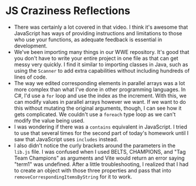 # JS Craziness Reflections

* There was certainly a lot covered in that video. I think it's awesome that JavaScript has ways of providing instructions and limitations to those who use your functions, as adequate feedback is essential in development.
* We've been importing many things in our WWE repository. It's good that you don't have to write your entire project in one file as that can get messy very quickly. I find it similar to importing classes in Java, such as using the `Scanner`
  to add extra capabilities without including hundreds of lines of code.
* The way we edited corresponding elements in parallel arrays was a lot more complex than what I've done in other programming languages. In C#, I'd use a `for` loop and use the index as the increment. With this, we can modify values in
  parallel arrays however we want. If we want to do this without mutating the original arguments, though, I can see how it gets complicated. We couldn't use a `foreach` type loop as we can't modify the value being used.
* I was wondering if there was a `contains` equivalent in JavaScript. I tried to use that several times for the second part of today's homework until I saw that JavaScript uses `includes` instead.
* I also didn't notice the curly brackets around the parameters in the `lib.js` file. I was confused when I used BELTS, CHAMPIONS, and "Tag Team Champions" as arguments and Vite would return an error saying "term1" was undefined.
  After a little troubleshooting, I realized that I had to create an object with those three properties and pass that into `removeCorrespondingItemsByString` for it to work.

